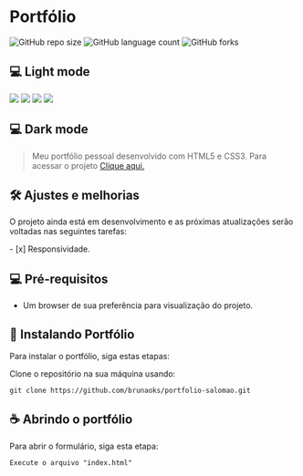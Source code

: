# Portfólio

![GitHub repo size](https://img.shields.io/github/repo-size/brunaoks/portfolio-salomao?style=for-the-badge)
![GitHub language count](https://img.shields.io/github/languages/count/brunaoks/portfolio-salomao?style=for-the-badge)
![GitHub forks](https://img.shields.io/github/forks/brunaoks/portfolio-salomao?style=for-the-badge)

## 💻 Light mode

<img src="https://user-images.githubusercontent.com/102770109/205148296-43a75172-360e-4058-9379-1c8f506c9d58.jpg" />
<img src="https://user-images.githubusercontent.com/102770109/205148315-47110ca9-816d-4ae2-beae-bf74e25a792b.jpg" />
<img src="https://user-images.githubusercontent.com/102770109/205148337-069b3ba4-1e41-454c-ace9-1d88ad424f22.jpg" />
<img src="https://user-images.githubusercontent.com/102770109/205148353-604e472d-1529-43de-b92d-4e3710dc810d.jpg" />

## 💻 Dark mode

> Meu portfólio pessoal desenvolvido com HTML5 e CSS3. Para acessar o projeto <a href="https://brunaoks.github.io/portfolio-salomao/" target="_blank">Clique aqui.</a>

## 🛠️ Ajustes e melhorias

O projeto ainda está em desenvolvimento e as próximas atualizações serão voltadas nas seguintes tarefas:

- [x] Responsividade.

## 💻 Pré-requisitos

- Um browser de sua preferência para visualização do projeto.

## 🚀 Instalando Portfólio

Para instalar o portfólio, siga estas etapas:

Clone o repositório na sua máquina usando:

```
git clone https://github.com/brunaoks/portfolio-salomao.git
```

## ☕ Abrindo o portfólio

Para abrir o formulário, siga esta etapa:

```
Execute o arquivo "index.html"
```
